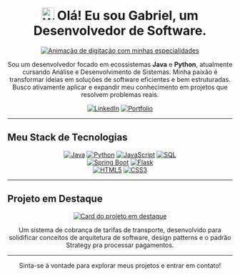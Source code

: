 <h1 align="center">
  <img src="https://media.giphy.com/media/hvRJCLFzcasrR4ia7z/giphy.gif" width="28px" alt="Waving hand">
  Olá! Eu sou Gabriel, um Desenvolvedor de Software.
</h1>

<p align="center">
  <a href="https://github.com/pr0mesy">
    <img src="https://readme-typing-svg.herokuapp.com?font=Inter&size=24&pause=1000&color=1572B6&center=true&vCenter=true&width=500&lines=Focado+em+soluções+Back-end.;Construindo+APIs+robustas+e+escaláveis.;Apaixonado+por+arquitetura+de+software." alt="Animação de digitação com minhas especialidades" />
  </a>
</p>

<p align="center">
  Sou um desenvolvedor focado em ecossistemas <strong>Java</strong> e <strong>Python</strong>, atualmente cursando Análise e Desenvolvimento de Sistemas. Minha paixão é transformar ideias em soluções de software eficientes e bem estruturadas. Busco ativamente aplicar e expandir meu conhecimento em projetos que resolvem problemas reais.
</p>

<p align="center">
  <a href="https://www.linkedin.com/in/gabrielpromesy/" target="_blank"><img src="https://img.shields.io/badge/LinkedIn-0077B5?style=for-the-badge&logo=linkedin&logoColor=white" alt="LinkedIn"></a>
  <a href="https://proenca-dev.lovable.app/" target="_blank"><img src="https://img.shields.io/badge/Portfólio-E34F26?style=for-the-badge&logo=Koding&logoColor=white" alt="Portfolio"></a>
</p>

---

## Meu Stack de Tecnologias

<p align="center">
  <a href="#"><img src="https://img.shields.io/badge/Java-ED8B00?style=for-the-badge&logo=openjdk&logoColor=white" alt="Java"></a>
  <a href="#"><img src="https://img.shields.io/badge/Python-3776AB?style=for-the-badge&logo=python&logoColor=white" alt="Python"></a>
  <a href="#"><img src="https://img.shields.io/badge/JavaScript-F7DF1E?style=for-the-badge&logo=javascript&logoColor=black" alt="JavaScript"></a>
  <a href="#"><img src="https://img.shields.io/badge/SQL-4479A1?style=for-the-badge&logo=postgresql&logoColor=white" alt="SQL"></a>
  <br>
  <a href="#"><img src="https://img.shields.io/badge/Spring_Boot-6DB33F?style=for-the-badge&logo=spring-boot&logoColor=white" alt="Spring Boot"></a>
  <a href="#"><img src="https://img.shields.io/badge/Flask-000000?style=for-the-badge&logo=flask&logoColor=white" alt="Flask"></a>
  <br>
  <a href="#"><img src="https://img.shields.io/badge/HTML5-E34F26?style=for-the-badge&logo=html5&logoColor=white" alt="HTML5"></a>
  <a href="#"><img src="https://img.shields.io/badge/CSS3-1572B6?style=for-the-badge&logo=css3&logoColor=white" alt="CSS3"></a>
</p>

---

## Projeto em Destaque

<p align="center">
  <a href="https://github.com/pr0mesy/sistema-transporte-java" target="_blank">
    <img src="https://github-readme-stats.vercel.app/api/pin/?username=pr0mesy&repo=sistema-transporte-java&theme=dracula&show_owner=true" alt="Card do projeto em destaque">
  </a>
</p>
<p align="center">
  Um sistema de cobrança de tarifas de transporte, desenvolvido para solidificar conceitos de arquitetura de software, design patterns e o padrão Strategy pra processar pagamentos.
</p>

---

<p align="center">
  Sinta-se à vontade para explorar meus projetos e entrar em contato!
</p>
